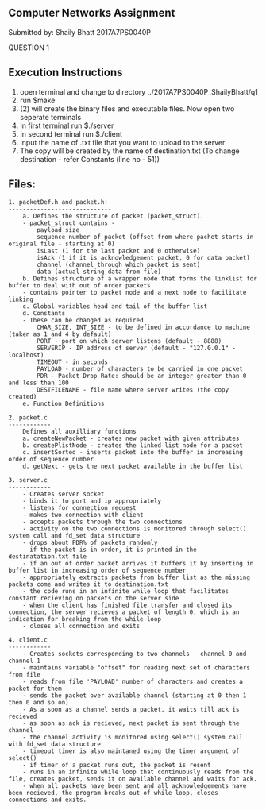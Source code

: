 Computer Networks Assignment
-----------------------------------------------------------------------------------------------------

Submitted by:
Shaily Bhatt
2017A7PS0040P

QUESTION 1


Execution Instructions
----------------------

1. open terminal and change to directory ../2017A7PS0040P_ShailyBhatt/q1
2. run 
	$make
3. (2) will create the binary files and executable files. Now open two seperate terminals
4. In first terminal run
	$./server
5. In second terminal run
	$./client
6. Input the name of .txt file that you want to upload to the server
7. The copy will be created by the name of destination.txt (To change destination - refer Constants (line no - 51))

Files:
------

	1. packetDef.h and packet.h:
	-----------------------------
		a. Defines the structure of packet (packet_struct).
		- packet_struct contains - 
			payload_size
			sequence number of packet (offset from where pachet starts in original file - starting at 0)
			isLast (1 for the last packet and 0 otherwise)
			isAck (1 if it is acknowledgement packet, 0 for data packet)
			channel (channel through which packet is sent)
			data (actual string data from file)
		b. Defines structure of a wrapper node that forms the linklist for buffer to deal with out of order packets
		- contains pointer to packet node and a next node to facilitate linking
		c. Global variables head and tail of the buffer list
		d. Constants
		- These can be changed as required
			CHAR_SIZE, INT_SIZE - to be defined in accordance to machine (taken as 1 and 4 by default)
			PORT - port on which server listens (default - 8888)
			SERVERIP - IP address of server (default - "127.0.0.1" - localhost)
			TIMEOUT - in seconds
			PAYLOAD - number of characters to be carried in one packet
			PDR - Packet Drop Rate: should be an integer greater than 0 and less than 100
			DESTFILENAME - file name where server writes (the copy created)
		e. Function Definitions
	
	2. packet.c
	------------
		Defines all auxilliary functions
		a. createNewPacket - creates new packet with given attributes
		b. createPlistNode - creates the linked list node for a packet
		c. insertSorted - inserts packet into the buffer in increasing order of sequence number
		d. getNext - gets the next packet available in the buffer list

	3. server.c
	------------
		- Creates server socket
		- binds it to port and ip appropriately
		- listens for connection request
		- makes two connection with client
		- accepts packets through the two connections
		- activity on the two connections is monitored through select() system call and fd_set data structure
		- drops about PDR% of packets randomly
		- if the packet is in order, it is printed in the destinatation.txt file
		- if an out of order packet arrives it buffers it by inserting in buffer list in increasing order of sequence number
		- appropriately extracts packets from buffer list as the missing packets come and writes it to destination.txt
		- the code runs in an infinite while loop that facilitates constant recieving on packets on the server side
		- when the client has finished file transfer and closed its connection, the server recieves a packet of length 0, which is an indication for breaking from the while loop
		- closes all connection and exits

	4. client.c
	------------
		- Creates sockets corresponding to two channels - channel 0 and channel 1
		- maintains variable "offset" for reading next set of characters from file
		- reads from file 'PAYLOAD' number of characters and creates a packet for them
		- sends the packet over available channel (starting at 0 then 1 then 0 and so on)
		- As a soon as a channel sends a packet, it waits till ack is recieved
		- as soon as ack is recieved, next packet is sent through the channel
		- the channel activity is monitored using select() system call with fd_set data structure
		- timeout timer is also maintaned using the timer argument of select()
		- if timer of a packet runs out, the packet is resent
		- runs in an infinite while loop that continuously reads from the file, creates packet, sends it on available channel and waits for ack.
		- when all packets have been sent and all acknowledgements have been recieved, the program breaks out of while loop, closes connections and exits.


